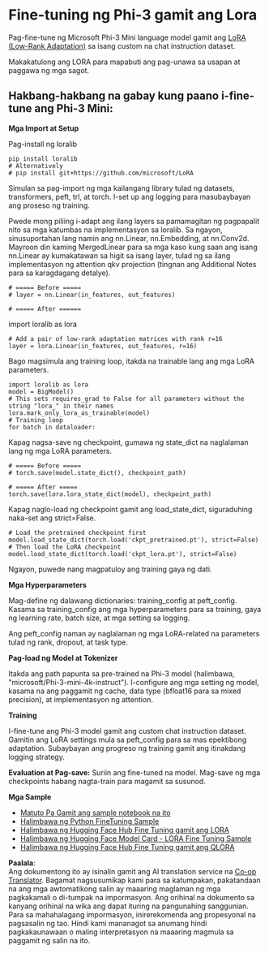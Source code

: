 <!--
CO_OP_TRANSLATOR_METADATA:
{
  "original_hash": "50b6a55a0831b417835087d8b57759fe",
  "translation_date": "2025-05-09T20:47:24+00:00",
  "source_file": "md/03.FineTuning/FineTuning_Lora.md",
  "language_code": "tl"
}
-->
# **Fine-tuning ng Phi-3 gamit ang Lora**

Pag-fine-tune ng Microsoft Phi-3 Mini language model gamit ang [LoRA (Low-Rank Adaptation)](https://github.com/microsoft/LoRA?WT.mc_id=aiml-138114-kinfeylo) sa isang custom na chat instruction dataset.

Makakatulong ang LORA para mapabuti ang pag-unawa sa usapan at paggawa ng mga sagot.

## Hakbang-hakbang na gabay kung paano i-fine-tune ang Phi-3 Mini:

**Mga Import at Setup**

Pag-install ng loralib

```
pip install loralib
# Alternatively
# pip install git+https://github.com/microsoft/LoRA

```

Simulan sa pag-import ng mga kailangang library tulad ng datasets, transformers, peft, trl, at torch. I-set up ang logging para masubaybayan ang proseso ng training.

Pwede mong piliing i-adapt ang ilang layers sa pamamagitan ng pagpapalit nito sa mga katumbas na implementasyon sa loralib. Sa ngayon, sinusuportahan lang namin ang nn.Linear, nn.Embedding, at nn.Conv2d. Mayroon din kaming MergedLinear para sa mga kaso kung saan ang isang nn.Linear ay kumakatawan sa higit sa isang layer, tulad ng sa ilang implementasyon ng attention qkv projection (tingnan ang Additional Notes para sa karagdagang detalye).

```
# ===== Before =====
# layer = nn.Linear(in_features, out_features)
```

```
# ===== After ======
```

import loralib as lora

```
# Add a pair of low-rank adaptation matrices with rank r=16
layer = lora.Linear(in_features, out_features, r=16)
```

Bago magsimula ang training loop, itakda na trainable lang ang mga LoRA parameters.

```
import loralib as lora
model = BigModel()
# This sets requires_grad to False for all parameters without the string "lora_" in their names
lora.mark_only_lora_as_trainable(model)
# Training loop
for batch in dataloader:
```

Kapag nagsa-save ng checkpoint, gumawa ng state_dict na naglalaman lang ng mga LoRA parameters.

```
# ===== Before =====
# torch.save(model.state_dict(), checkpoint_path)
```
```
# ===== After =====
torch.save(lora.lora_state_dict(model), checkpoint_path)
```

Kapag naglo-load ng checkpoint gamit ang load_state_dict, siguraduhing naka-set ang strict=False.

```
# Load the pretrained checkpoint first
model.load_state_dict(torch.load('ckpt_pretrained.pt'), strict=False)
# Then load the LoRA checkpoint
model.load_state_dict(torch.load('ckpt_lora.pt'), strict=False)
```

Ngayon, puwede nang magpatuloy ang training gaya ng dati.

**Mga Hyperparameters**

Mag-define ng dalawang dictionaries: training_config at peft_config. Kasama sa training_config ang mga hyperparameters para sa training, gaya ng learning rate, batch size, at mga setting sa logging.

Ang peft_config naman ay naglalaman ng mga LoRA-related na parameters tulad ng rank, dropout, at task type.

**Pag-load ng Model at Tokenizer**

Itakda ang path papunta sa pre-trained na Phi-3 model (halimbawa, "microsoft/Phi-3-mini-4k-instruct"). I-configure ang mga setting ng model, kasama na ang paggamit ng cache, data type (bfloat16 para sa mixed precision), at implementasyon ng attention.

**Training**

I-fine-tune ang Phi-3 model gamit ang custom chat instruction dataset. Gamitin ang LoRA settings mula sa peft_config para sa mas epektibong adaptation. Subaybayan ang progreso ng training gamit ang itinakdang logging strategy.

**Evaluation at Pag-save:** Suriin ang fine-tuned na model. Mag-save ng mga checkpoints habang nagta-train para magamit sa susunod.

**Mga Sample**
- [Matuto Pa Gamit ang sample notebook na ito](../../../../code/03.Finetuning/Phi_3_Inference_Finetuning.ipynb)
- [Halimbawa ng Python FineTuning Sample](../../../../code/03.Finetuning/FineTrainingScript.py)
- [Halimbawa ng Hugging Face Hub Fine Tuning gamit ang LORA](../../../../code/03.Finetuning/Phi-3-finetune-lora-python.ipynb)
- [Halimbawa ng Hugging Face Model Card - LORA Fine Tuning Sample](https://huggingface.co/microsoft/Phi-3-mini-4k-instruct/blob/main/sample_finetune.py)
- [Halimbawa ng Hugging Face Hub Fine Tuning gamit ang QLORA](../../../../code/03.Finetuning/Phi-3-finetune-qlora-python.ipynb)

**Paalala**:  
Ang dokumentong ito ay isinalin gamit ang AI translation service na [Co-op Translator](https://github.com/Azure/co-op-translator). Bagamat nagsusumikap kami para sa katumpakan, pakatandaan na ang mga awtomatikong salin ay maaaring maglaman ng mga pagkakamali o di-tumpak na impormasyon. Ang orihinal na dokumento sa kanyang orihinal na wika ang dapat ituring na pangunahing sanggunian. Para sa mahahalagang impormasyon, inirerekomenda ang propesyonal na pagsasalin ng tao. Hindi kami mananagot sa anumang hindi pagkakaunawaan o maling interpretasyon na maaaring magmula sa paggamit ng salin na ito.
